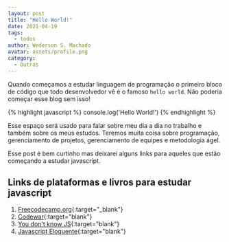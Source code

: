 ```yaml
---
layout: post
title: "Hello World!"
date: 2021-04-19
tags:
  - todos
author: Wederson S. Machado
avatar: assets/profile.png
category: 
  - Outras
---
```



Quando começamos a estudar linguagem de programação o primeiro bloco de código que todo desenvolvedor vê é o famoso `hello world`. Não poderia começar esse blog sem isso!

{% highlight javascript %}
console.log('Hello World!')
{% endhighlight %}

Esse espaço será usado para falar sobre meu dia a dia no trabalho e também sobre os meus estudos. Teremos muita coisa sobre programação, gerenciamento de projetos, gerenciamento de equipes e metodologia ágel. 

Esse post é bem curtinho mas deixarei alguns links para aqueles que estão começando a estudar javascript.

## Links de plataformas e livros para estudar javascript
1. [Freecodecamp.org](https://www.freecodecamp.org/learn/javascript-algorithms-and-data-structures){:target="_blank"}
2. [Codewar](https://www.codewars.com/kata){:target="blank"}
3. [You don't know JS](https://github.com/cezaraugusto/You-Dont-Know-JS){:target="blank"}
4. [Javascript Eloquente](https://github.com/braziljs/eloquente-javascript){:target="blank"}
